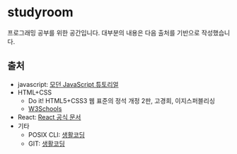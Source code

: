 # studyroom
프로그래밍 공부를 위한 공간입니다. 대부분의 내용은 다음 출처를 기반으로 작성했습니다.

## 출처
- javascript: [모던 JavaScript 튜토리얼](https://ko.javascript.info/)
- HTML+CSS
  - Do it! HTML5+CSS3 웹 표준의 정석 개정 2판, 고경희, 이지스퍼블리싱
  - [W3Schools](https://www.w3schools.com/)
- React: [React 공식 문서](https://ko.reactjs.org/)
- 기타
  - POSIX CLI: [생활코딩](https://opentutorials.org/module/3747)
  - GIT: [생활코딩](https://opentutorials.org/course/3837)

